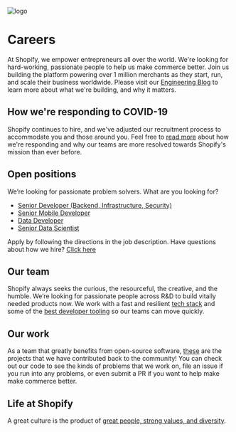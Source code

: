 ![logo](https://avatars1.githubusercontent.com/u/8085?s=200&v=4)

# Careers

 At Shopify, we empower entrepreneurs all over the world. We're looking for hard-working, passionate people to help us make commerce better. Join us building the platform powering over 1 million merchants as they start, run, and scale their business worldwide. Please visit our [Engineering Blog](https://engineering.shopify.com/) to learn more about what we're building, and why it matters. 

## How we're responding to COVID-19

Shopify continues to hire, and we've adjusted our recruitment process to accommodate you and those around you. Feel free to [read more](https://www.shopify.com/careers/covid19) about how we're responding and why our teams are more resolved towards Shopify's mission than ever before. 

## Open positions

We’re looking for passionate problem solvers. What are you looking for?

- [Senior Developer (Backend, Infrastructure, Security)](job-descriptions/senior-developer.md)
- [Senior Mobile Developer](job-descriptions/senior-mobile-developer.md)
- [Data Developer](job-descriptions/software-developer-data-platform.md)
- [Senior Data Scientist](job-descriptions/senior-data-scientist.md)
<!-- add any relevant job -->


Apply by following the directions in the job description. Have questions about how we hire? [Click here](https://www.shopify.com/careers/how-we-hire) 

## Our team

Shopify always seeks the curious, the resourceful, the creative, and the humble. We’re looking for passionate people across R&D to build vitally needed products now. We work with a fast and resilient [tech stack](https://engineering.shopify.com/blogs/engineering/e-commerce-at-scale-inside-shopifys-tech-stack?_pos=1&_sid=9958af46a&_ss=r) and some of the [best developer tooling](https://engineering.shopify.com/blogs/engineering/successfully-merging-work-1000-developers) so our teams can move quickly.

## Our work

As a team that greatly benefits from open-source software, [these](http://shopify.github.io/) are the projects that we have contributed back to the community! You can check out our code to see the kinds of problems that we work on, file an issue if you run into any problems, or even submit a PR if you want to help make make commerce better.

## Life at Shopify

A great culture is the product of [great people, strong values, and diversity](https://www.shopify.com/careers/culture).
